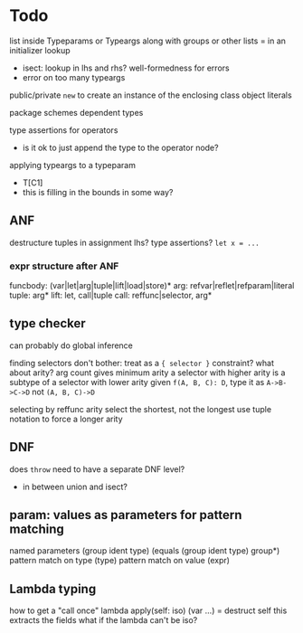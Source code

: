 # Todo

list inside Typeparams or Typeargs along with groups or other lists
= in an initializer
lookup
- isect: lookup in lhs and rhs?
well-formedness for errors
- error on too many typeargs

public/private
`new` to create an instance of the enclosing class
object literals

package schemes
dependent types

type assertions for operators
- is it ok to just append the type to the operator node?

applying typeargs to a typeparam
- T[C1]
- this is filling in the bounds in some way?

## ANF

destructure tuples in assignment lhs?
type assertions?
`let x = ...`

### expr structure after ANF

funcbody: (var|let|arg|tuple|lift|load|store)*
arg: refvar|reflet|refparam|literal
tuple: arg*
lift: let, call|tuple
call: reffunc|selector, arg*

## type checker

can probably do global inference

finding selectors
  don't bother: treat as a `{ selector }` constraint?
  what about arity?
    arg count gives minimum arity
    a selector with higher arity is a subtype of a selector with lower arity
    given `f(A, B, C): D`, type it as `A->B->C->D` not `(A, B, C)->D`

selecting by reffunc arity
  select the shortest, not the longest
  use tuple notation to force a longer arity

## DNF

does `throw` need to have a separate DNF level?
- in between union and isect?

## param: values as parameters for pattern matching

named parameters
  (group ident type)
  (equals (group ident type) group*)
pattern match on type
  (type)
pattern match on value
  (expr)

## Lambda typing

how to get a "call once" lambda
  apply(self: iso)
    (var ...) = destruct self
  this extracts the fields
  what if the lambda can't be iso?
